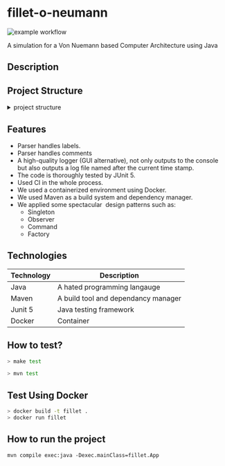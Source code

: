 # fillet-o-neumann
![example workflow](https://github.com/ShimaaBetah/fillet-o-neumann/actions/workflows/maven.yml/badge.svg)

A simulation for a Von Nuemann based Computer Architecture using Java

## Description

## Project Structure
<details>

 <summary> project structure </summary>
 
 ```
 .
 ├── main
 │  └── java
 │     └── fillet
 │        ├── App.java
 │        ├── exceptions
 │        │  ├── AddressOutOfRangeException.java
 │        │  ├── InvalidInstructionException.java
 │        │  ├── InvalidRegisterException.java
 │        │  └── InvalidRegisterNumberException.java
 │        ├── instructions
 │        │  ├── HaltInstruction.java
 │        │  ├── ImmediateInstruction.java
 │        │  ├── Instruction.java
 │        │  ├── InstructionFactory.java
 │        │  ├── InstructionType.java
 │        │  ├── JumpInstruction.java
 │        │  └── RegisterInstruction.java
 │        ├── logger
 │        │  ├── destinations
 │        │  │  ├── ConsoleLogger.java
 │        │  │  ├── FileLogger.java
 │        │  │  └── LogObserver.java
 │        │  ├── Logger.java
 │        │  ├── LogSubject.java
 │        │  ├── outputs
 │        │  │  ├── run-02-06-2022-15-04-37.log
 │        │  │  ├── run-03-06-2022-22-35-00.log
 │        │  │  ├── run-03-06-2022-22-58-43.log
 │        │  │  ├── run-04-06-2022-00-05-09.log
 │        │  │  └── run-04-06-2022-00-06-07.log
 │        │  └── services
 │        │     ├── ColorStringService.java
 │        │     ├── CreateLogFileService.java
 │        │     ├── GenerateTableService.java
 │        │     ├── InitLoggerService.java
 │        │     ├── LogEntityService.java
 │        │     └── SegmentType.java
 │        ├── memory
 │        │  ├── MainMemory.java
 │        │  └── RegisterFile.java
 │        ├── operations
 │        │  ├── haltoperations
 │        │  │  ├── Halt.java
 │        │  │  ├── HaltOperation.java
 │        │  │  └── HaltOperationFactory.java
 │        │  ├── immediateoperations
 │        │  │  ├── MoveToMemory.java
 │        │  │  ├── MoveToRegister.java
 │        │  │  └── XORImmediate.java
 │        │  ├── jumpoperations
 │        │  │  ├── Jump.java
 │        │  │  ├── JumpOperation.java
 │        │  │  └── JumpOperationFactory.java
 │        │  ├── Operation.java
 │        │  ├── OperationFactory.java
 │        │  ├── OperationType.java
 │        │  └── registeroperations
 │        │     ├── And.java
 │        │     ├── LogicalShiftRight.java
 │        │     ├── Multiply.java
 │        │     ├── RegisterOperationFactory.java
 │        │     └── Sub.java
 │        ├── programs
 │        │  ├── caProgram.txt
 │        │  ├── empty-file.txt
 │        │  ├── final-isA.txt
 │        │  ├── spicy-jprogram.txt
 │        ├── signals
 │        │  └── Signals.java
 │        └── utils
 │           ├── Binary.java
 │           ├── Decoder.java
 │           ├── Parser.java
 │           └── Program.java
 └── test
    └── java
       └── tests
          ├── DecoderTest.java
          ├── ImmediateInstructionTest.java
          ├── InstructionFactoryTest.java
          ├── JumpInstructionTest.java
          ├── MainMemoryTest.java
          ├── ParserTest.java
          ├── RegisterFileTest.java
          └── RegisterInstructionTest.java

```
  
</details>

## Features
- Parser handles labels.
- Parser handles comments
- A high-quality logger (GUI alternative), not only outputs to the console but also outputs a log file named after the current time stamp.
- The code is thoroughly tested by JUnit 5.
- Used CI in the whole process. 
- We used a containerized environment using Docker. 
- We used Maven as a build system and dependency manager.
- We applied some spectacular  design patterns such as: 
	- Singleton 
	- Observer
	- Command 
	- Factory

## Technologies

| Technology | Description |
| ---------  | ---------   |
| Java       | A hated programming langauge |
| Maven      | A build tool and dependancy manager|
| Junit 5    | Java testing framework|
| Docker     | Container | 


## How to test?

```bash
> make test

> mvn test
```


## Test Using Docker 
 ```bash
 > docker build -t fillet . 
 > docker run fillet                                                                                                                                       
 ```



## How to run the project 

```
mvn compile exec:java -Dexec.mainClass=fillet.App
```

